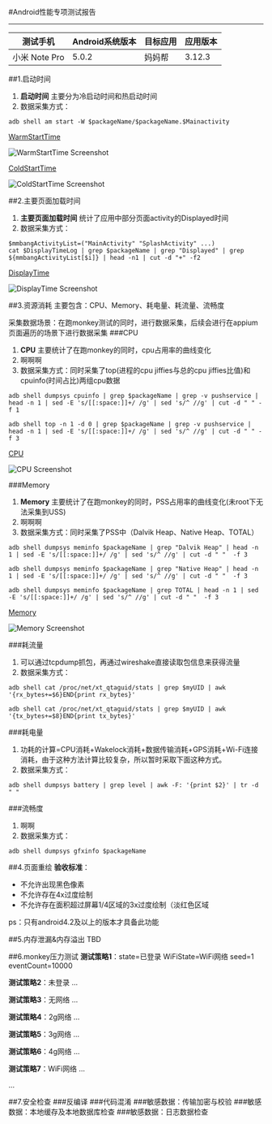 #Android性能专项测试报告
***
测试手机          |Android系统版本 |目标应用| 应用版本
-----------------|---------------|-------|------
小米 Note Pro     |5.0.2 |妈妈帮		| 3.12.3

##1.启动时间
1. **启动时间** 主要分为冷启动时间和热启动时间
2. 数据采集方式：

~~~
adb shell am start -W $packageName/$packageName.$Mainactivity
~~~
[WarmStartTime](file:///Users/jimmy_zhou/Desktop/android/html/WarmStartTime.html)

![WarmStartTime Screenshot](/Users/jimmy_zhou/Desktop/android/html/report/WarmStartTime.png)

[ColdStartTime](file:///Users/jimmy_zhou/Desktop/android/html/ColdStartTime.html)

![ColdStartTime Screenshot](/Users/jimmy_zhou/Desktop/android/html/report/ColdStartTime.png)

##2.主要页面加载时间
1. **主要页面加载时间** 统计了应用中部分页面activity的Displayed时间
2. 数据采集方式：

~~~
$mmbangActivityList=("MainActivity" "SplashActivity" ...)
cat $DisplayTimeLog | grep $packageName | grep "Displayed" | grep ${mmbangActivityList[$i]} | head -n1 | cut -d "+" -f2
~~~

[DisplayTime](file:///Users/jimmy_zhou/Desktop/android/html/ColdStartTime.html)

![DisplayTime Screenshot](/Users/jimmy_zhou/Desktop/android/html/report/ColdStartTime.png)

##3.资源消耗
主要包含：CPU、Memory、耗电量、耗流量、流畅度

采集数据场景：在跑monkey测试的同时，进行数据采集，后续会进行在appium页面遍历的场景下进行数据采集
###CPU
1. **CPU** 主要统计了在跑monkey的同时，cpu占用率的曲线变化
2. 啊啊啊
3. 数据采集方式：同时采集了top(进程的cpu jiffies与总的cpu jiffies比值)和cpuinfo(时间占比)两组cpu数据

~~~
adb shell dumpsys cpuinfo | grep $packageName | grep -v pushservice | head -n 1 | sed -E 's/[[:space:]]+/ /g' | sed 's/^ //g' | cut -d " " -f 1
~~~

~~~
adb shell top -n 1 -d 0 | grep $packageName | grep -v pushservice | head -n 1 | sed -E 's/[[:space:]]+/ /g' | sed 's/^ //g' | cut -d " " -f 3
~~~
[CPU](file:///Users/jimmy_zhou/Desktop/android/html/CPU.html)

![CPU Screenshot](/Users/jimmy_zhou/Desktop/android/html/report/CPU.png)

###Memory
1. **Memory** 主要统计了在跑monkey的同时，PSS占用率的曲线变化(未root下无法采集到USS)
2. 啊啊啊
3. 数据采集方式：同时采集了PSS中（Dalvik Heap、Native Heap、TOTAL）

~~~
adb shell dumpsys meminfo $packageName | grep "Dalvik Heap" | head -n 1 | sed -E 's/[[:space:]]+/ /g' | sed 's/^ //g' | cut -d " "  -f 3

adb shell dumpsys meminfo $packageName | grep "Native Heap" | head -n 1 | sed -E 's/[[:space:]]+/ /g' | sed 's/^ //g' | cut -d " "  -f 3

adb shell dumpsys meminfo $packageName | grep TOTAL | head -n 1 | sed -E 's/[[:space:]]+/ /g' | sed 's/^ //g' | cut -d " "  -f 3
~~~

[Memory](file:///Users/jimmy_zhou/Desktop/android/html/Memory.html)

![Memory Screenshot](/Users/jimmy_zhou/Desktop/android/html/report/Memory.png)

###耗流量
1. 可以通过tcpdump抓包，再通过wireshake直接读取包信息来获得流量
2. 数据采集方式：

~~~
adb shell cat /proc/net/xt_qtaguid/stats | grep $myUID | awk '{rx_bytes+=$6}END{print rx_bytes}'

adb shell cat /proc/net/xt_qtaguid/stats | grep $myUID | awk '{tx_bytes+=$8}END{print tx_bytes}'
~~~

###耗电量
1. 功耗的计算=CPU消耗+Wakelock消耗+数据传输消耗+GPS消耗+Wi-Fi连接消耗，由于这种方法计算比较复杂，所以暂时采取下面这种方式。
2. 数据采集方式：

~~~
adb shell dumpsys battery | grep level | awk -F: '{print $2}' | tr -d " "
~~~

###流畅度
1. 啊啊
2. 数据采集方式：

~~~
adb shell dumpsys gfxinfo $packageName
~~~

##4.页面重绘
**验收标准**：

* 不允许出现黑色像素
* 不允许存在4x过度绘制
* 不允许存在面积超过屏幕1/4区域的3x过度绘制（淡红色区域

ps：只有android4.2及以上的版本才具备此功能

##5.内存泄漏&内存溢出
TBD

##6.monkey压力测试
**测试策略1**：state=已登录 WiFiState=WiFi网络 seed=1 eventCount=10000

**测试策略2**：未登录 ...

**测试策略3**：无网络 ...

**测试策略4**：2g网络 ...

**测试策略5**：3g网络 ...

**测试策略6**：4g网络 ...

**测试策略7**：WiFi网络 ...

...

##7.安全检查
###反编译
###代码混淆
###敏感数据：传输加密与校验
###敏感数据：本地缓存及本地数据库检查
###敏感数据：日志数据检查


